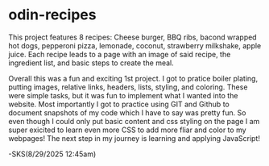 # odin-recipes

This project features 8 recipes: Cheese burger, BBQ ribs, bacond wrapped hot dogs, pepperoni pizza, lemonade, coconut, strawberry milkshake, apple juice. Each recipe leads to a page with an image of said recipe, the ingredient list, and basic steps to create the meal.

Overall this was a fun and exciting 1st project. I got to pratice boiler plating, putting images, relative links, headers, lists, styling, and coloring. These were simple tasks, but it was fun to implement what I wanted into the website. Most importantly I got to practice using GIT and Github to document snapshots of my code which I have to say was pretty fun. So even though I could only put basic content and css styling on the page I am super exicited to learn even more CSS to add more fliar and color to my webpages! The next step in my journey is learning and applying JavaScript!

-SKS(8/29/2025 12:45am)